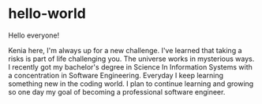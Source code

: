 # hello-world

Hello everyone!

Kenia here, I'm always up for a new challenge. I've learned that taking a risks is part of life challenging you. 
The universe works in mysterious ways. I recently got my bachelor's degree in Science In Information Systems with a concentration in Software Engineering. Everyday I keep learning something new in the coding world. I plan to continue 
learning and growing so one day my goal of becoming a professional software engineer.
